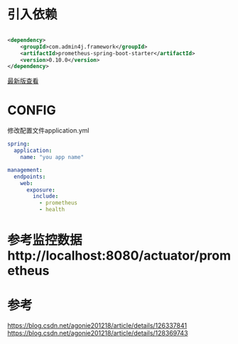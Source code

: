 # 引入依赖

```xml

<dependency>
    <groupId>com.admin4j.framework</groupId>
    <artifactId>prometheus-spring-boot-starter</artifactId>
    <version>0.10.0</version>
</dependency>
```

[最新版查看](https://central.sonatype.com/artifact/com.admin4j.framework/prometheus-spring-boot-starter)

# CONFIG

修改配置文件application.yml

```yml
spring:
  application:
    name: "you app name"

management:
  endpoints:
    web:
      exposure:
        include:
          - prometheus
          - health
```

# 参考监控数据 http://localhost:8080/actuator/prometheus

# 参考

https://blog.csdn.net/agonie201218/article/details/126337841
https://blog.csdn.net/agonie201218/article/details/128369743